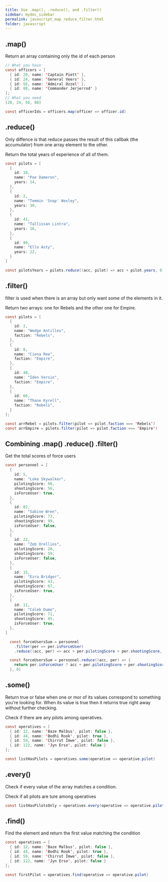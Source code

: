 ```yaml
---
title: Use .map(), .reduce(), and .filter()
sidebar: mydoc_sidebar
permalink: javascript_map_reduce_filter.html
folder: javascript
---
```

## .map()

Return an array containing only the id of each person

```java
// What you have
const officers = [
  { id: 20, name: 'Captain Piett' },
  { id: 24, name: 'General Veers' },
  { id: 56, name: 'Admiral Ozzel' },
  { id: 88, name: 'Commander Jerjerrod' }
];
// What you need
[20, 24, 56, 88]
```

```java
const officerIds = officers.map(officer => officer.id)
```

## .reduce()

Only diffence is that reduce passes the result of this callbak (the accumulator) from one array element to the other.

Return the total years of experience of all of them.

```java
const pilots = [
  {
    id: 10,
    name: "Poe Dameron",
    years: 14,
  },
  {
    id: 2,
    name: "Temmin 'Snap' Wexley",
    years: 30,
  },
  {
    id: 41,
    name: "Tallissan Lintra",
    years: 16,
  },
  {
    id: 99,
    name: "Ello Asty",
    years: 22,
  }
]
```

```java
const pilotsYears = pilots.reduce((acc, pilot) => acc + pilot.years, 0)
```

## .filter()

filter is used when there is an array but only want some of the elements in it.

Return two arrays: one for Rebels and the other one for Empire.

```java
const pilots = [
  {
    id: 2,
    name: "Wedge Antilles",
    faction: "Rebels",
  },
  {
    id: 8,
    name: "Ciena Ree",
    faction: "Empire",
  },
  {
    id: 40,
    name: "Iden Versio",
    faction: "Empire",
  },
  {
    id: 66,
    name: "Thane Kyrell",
    faction: "Rebels",
  }
];
```
```java
const arrRebel = pilots.filter(pilot => pilot.faction === 'Rebels')
const arrEmpire = pilots.filter(pilot => pilot.faction === 'Empire')
```

## Combining .map() .reduce() .filter()

Get the total scores of force users

```java
const personnel = [
  {
    id: 5,
    name: "Luke Skywalker",
    pilotingScore: 98,
    shootingScore: 56,
    isForceUser: true,
  },
  {
    id: 82,
    name: "Sabine Wren",
    pilotingScore: 73,
    shootingScore: 99,
    isForceUser: false,
  },
  {
    id: 22,
    name: "Zeb Orellios",
    pilotingScore: 20,
    shootingScore: 59,
    isForceUser: false,
  },
  {
    id: 15,
    name: "Ezra Bridger",
    pilotingScore: 43,
    shootingScore: 67,
    isForceUser: true,
  },
  {
    id: 11,
    name: "Caleb Dume",
    pilotingScore: 71,
    shootingScore: 85,
    isForceUser: true,
  },
]
```

```java
  const forceUsersSum = personnel
    .filter(per => per.isForceUser)
    .reduce((acc, per) => acc + per.pilotingScore + per.shootingScore, 0)
```

```java
  const forceUsersSum = personnel.reduce((acc, per) => {
    return per.isForceUser ? acc + per.pilotingScore + per.shootingScore : acc
  }, 0)
```

## .some()

Return true or false when one or mor of its values correspond to something you're looking for.
When its value is true then it returns true right away without further checking.

Check if there are any pilots among operatives.

```java
const operatives = [
  { id: 12, name: 'Baze Malbus', pilot: false },
  { id: 44, name: 'Bodhi Rook', pilot: true },
  { id: 59, name: 'Chirrut Îmwe', pilot: false },
  { id: 122, name: 'Jyn Erso', pilot: false }
];
```

```java
const listHasPilots = operatives.some(operative => operative.pilot)
```

## .every()

Check if every value of the array matches a condition.

Check if all pilots are ture among operatives

```java
const listHasPilotsOnly = operatives.every(operative => operative.pilot)
```

## .find()

Find the element and return the first value matching the condition

```java
const operatives = [
  { id: 12, name: 'Baze Malbus', pilot: false },
  { id: 44, name: 'Bodhi Rook', pilot: true },
  { id: 59, name: 'Chirrut Îmwe', pilot: false },
  { id: 122, name: 'Jyn Erso', pilot: false }
];
```

```java
const firstPilot = operatives.find(operative => operative.pilot)
```